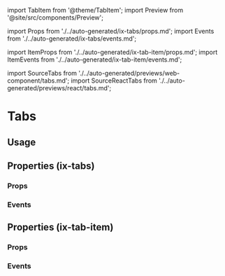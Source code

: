 import TabItem from '@theme/TabItem';
import Preview from '@site/src/components/Preview';

import Props from './../auto-generated/ix-tabs/props.md';
import Events from './../auto-generated/ix-tabs/events.md';

import ItemProps from './../auto-generated/ix-tab-item/props.md';
import ItemEvents from './../auto-generated/ix-tab-item/events.md';

import SourceTabs from './../auto-generated/previews/web-component/tabs.md';
import SourceReactTabs from './../auto-generated/previews/react/tabs.md';

# Tabs

## Usage

<Preview name="tabs" height="20rem">
  <TabItem value="javascript"> 
    <SourceTabs />
  </TabItem>
  <TabItem value="react"> 
    <SourceReactTabs />
  </TabItem>
</Preview>

## Properties (ix-tabs)

### Props

<Props />

### Events

<Events />

## Properties (ix-tab-item)

### Props

<ItemProps />

### Events

<ItemEvents />
